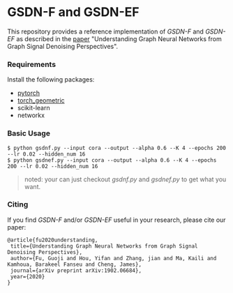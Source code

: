 # GSDN-F and GSDN-EF
This repository provides a reference implementation of *GSDN-F* and *GSDN-EF* as described in the [paper](https://arxiv.org/abs/1902.06684) "Understanding Graph Neural Networks from Graph Signal Denoising Perspectives". 

### Requirements
Install the following packages:

- [pytorch](https://pytorch.org/get-started/locally/)
- [torch_geometric](https://github.com/rusty1s/pytorch_geometric)
- scikit-learn
- networkx

### Basic Usage
```
$ python gsdnf.py --input cora --output --alpha 0.6 --K 4 --epochs 200 --lr 0.02 --hidden_num 16
$ python gsdnef.py --input cora --output --alpha 0.6 --K 4 --epochs 200 --lr 0.02 --hidden_num 16
```
>noted: your can just checkout *gsdnf.py* and *gsdnef.py* to get what you want.

### Citing
If you find *GSDN-F* and/or *GSDN-EF* useful in your research, please cite our paper:

	@article{fu2020understanding,
	 title={Understanding Graph Neural Networks from Graph Signal Denoising Perspectives},
	 author={Fu, Guoji and Hou, Yifan and Zhang, jian and Ma, Kaili and Kamhoua, Barakeel Fanseu and Cheng, James},
	 journal={arXiv preprint arXiv:1902.06684},
	 year={2020}
	} 